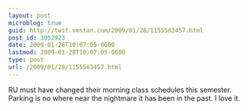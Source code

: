 ```yaml
---
layout: post
microblog: true
guid: http://twit.vmstan.com/2009/01/28/1155583457.html
post_id: 3052923
date: 2009-01-28T10:07:05-0600
lastmod: 2009-01-28T10:07:05-0600
type: post
url: /2009/01/28/1155583457.html
---
```

RU must have changed their morning class schedules this semester. Parking is no where near the nightmare it has been in the past. I love it.
